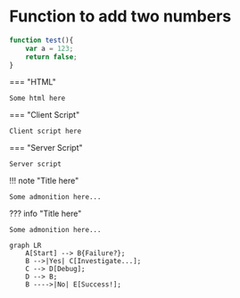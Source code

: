 # Function to add two numbers
```js linenums="1" title="page.js"
function test(){
    var a = 123;
    return false;
}
```

=== "HTML"

    Some html here

=== "Client Script"

    Client script here

=== "Server Script"

    Server script



!!! note "Title here"

    Some admonition here...

??? info "Title here"

    Some admonition here...


```mermaid
graph LR
    A[Start] --> B{Failure?};
    B -->|Yes| C[Investigate...];
    C --> D[Debug];
    D --> B;
    B ---->|No| E[Success!];
```

